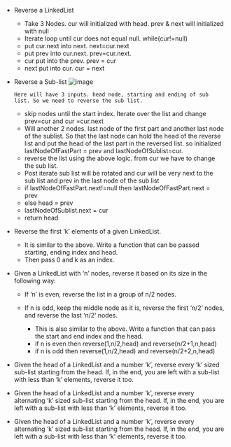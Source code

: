 - Reverse a LinkedList
   - Take 3 Nodes. cur will initialized with head. prev & next will initialized with null
   - Iterate loop until cur does not equal null. while(cur!=null)
   - put cur.next into next. next=cur.next
   - put prev into cur.next. prev=cur.next.
   - cur put into the prev. prev = cur
   - next put into cur. cur = next 
- Reverse a Sub-list
   ![image](https://github.com/user-attachments/assets/6aacfa41-1cba-4045-a072-4148c505d686)

      Here will have 3 inputs. head node, starting and ending of sub list. So we need to reverse the sub list.
   - skip nodes until the start index.  Iterate over the list and change prev=cur and cur =cur.next
   - Will another 2 nodes. last node of the first part and another last node of the sublist. So that the last node can hold the  head of the reverse list and put the head of the last part in the reversed list. so initialized lastNodeOfFastPart = prev and lastNodeOfSublist=cur.
   - reverse the list using the above logic. from cur we have to change the sub list.
   - Post iterate sub list will be rotated and cur will be very next to the sub list and prev in the last node of the sub list
   - if lastNodeOfFastPart.next!=null then lastNodeOfFastPart.next = prev
   - else head = prev
   - lastNodeOfSublist.next = cur
   - return head

- Reverse the first ‘k’ elements of a given LinkedList.
   - It is similar to the above. Write a function that can be passed starting, ending index and head.
   - Then pass 0 and k as an index.
- Given a LinkedList with ‘n’ nodes, reverse it based on its size in the following way:
   - If ‘n’ is even, reverse the list in a group of n/2 nodes.
   - If n is odd, keep the middle node as it is, reverse the first ‘n/2’ nodes, and reverse the last ‘n/2’ nodes.

     - This is also similar to the above. Write a function that can pass the start and end index and the head.
     - if n is even then reverse(1,n/2,head) and reverse(n/2+1,n,head)
     - if n is odd then reverse(1,n/2,head) and reverse(n/2+2,n,head)
    
       
- Given the head of a LinkedList and a number ‘k’, reverse every ‘k’ sized sub-list starting from the head. If, in the end, you are left with a sub-list with less than ‘k’ elements, reverse it too.
- Given the head of a LinkedList and a number ‘k’, reverse every alternating ‘k’ sized sub-list starting from the head. If, in the end, you are left with a sub-list with less than ‘k’ elements, reverse it too.
- Given the head of a LinkedList and a number ‘k’, reverse every alternating ‘k’ sized sub-list starting from the head. If, in the end, you are left with a sub-list with less than ‘k’ elements, reverse it too.

